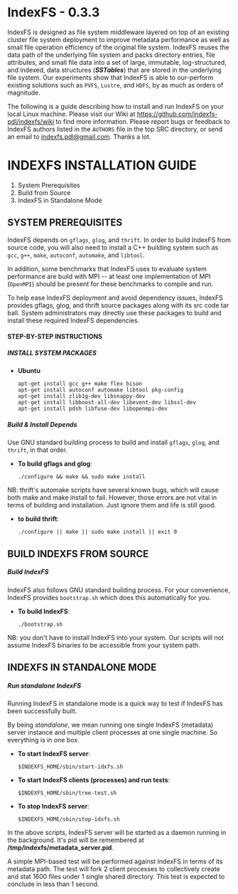 IndexFS - 0.3.3
===============

IndexFS is designed as file system middleware layered on top of an
existing cluster file system deployment to improve metadata performance
as well as small file operation efficiency of the original file system.
IndexFS reuses the data path of the underlying file system and packs
directory entries, file attributes, and small file data into a set of
large, immutable, log-structured, and indexed, data structures
(**_SSTables_**) that are stored in the underlying file system. Our
experiments show that IndexFS is able to our-perform existing solutions
such as `PVFS`, `Lustre`, and `HDFS`, by as much as orders of magnitude.

The following is a guide describing how to install and run IndexFS on
your local Linux machine. Please visit our Wiki at
https://github.com/indexfs-pdl/indexfs/wiki
to find more information. Please report bugs or feedback to IndexFS
authors listed in the `AUTHORS` file in the top SRC directory, or send
an email to indexfs.pdl@gmail.com. Thanks a lot.

INDEXFS INSTALLATION GUIDE
==========================

1. System Prerequisites
2. Build from Source
3. IndexFS in Standalone Mode

SYSTEM PREREQUISITES
--------------------

IndexFS depends on `gflags`, `glog`, and `thrift`. In order to build
IndexFS from source code, you will also need to install a C++ building
system such as `gcc`, `g++`, `make`, `autoconf`, `automake`, and
`libtool`.

In addition, some benchmarks that IndexFS uses to evaluate system
performance are build with MPI -- at least one implementation of MPI
(`OpenMPI`) should be present for these benchmarks to compile and run.

To help ease IndexFS deployment and avoid dependency issues, IndexFS
provides gflags, glog, and thrift source packages along with its src
code tar ball. System administrators may directly use these packages
to build and install these required IndexFS dependencies.

#### STEP-BY-STEP INSTRUCTIONS

##### INSTALL SYSTEM PACKAGES

* **Ubuntu**

      apt-get install gcc g++ make flex bison
      apt-get install autoconf automake libtool pkg-config
      apt-get install zlib1g-dev libsnappy-dev
      apt-get install libboost-all-dev libevent-dev libssl-dev
      apt-get install pdsh libfuse-dev libopenmpi-dev

##### Build & Install Depends

Use GNU standard building process to build and install `gflags`,
`glog`, and `thrift`, in that order.

* **To build gflags and glog**:

      ./configure && make && sudo make install

NB: thrift's automake scripts have several known bugs, which will
cause both make and make install to fail. However, those errors are
not vital in terms of building and installation. Just ignore them
and life is still good.

* **to build thrift**:

      ./configure || make || sudo make install || exit 0

BUILD INDEXFS FROM SOURCE
-------------------------

##### Build IndexFS

IndexFS also follows GNU standard building process. For your
convenience, IndexFS provides `bootstrap.sh` which does this
automatically for you.

* **To build IndexFS**:
  
      ./bootstrap.sh

NB: you don't have to install IndexFS into your system. Our scripts
will not assume IndexFS binaries to be accessible from your system path.

INDEXFS IN STANDALONE MODE
--------------------------

##### Run standalone IndexFS

Running IndexFS in standalone mode is a quick way to test if IndexFS
has been successfully built.

By being _standalone_, we mean running one single IndexFS (metadata)
server instance and multiple client processes at one single machine.
So everything is in one box.

* **To start IndexFS server**:

      $INDEXFS_HOME/sbin/start-idxfs.sh

* **To start IndexFS clients (processes) and run tests**:

      $INDEXFS_HOME/sbin/tree-test.sh

* **To stop IndexFS server**:

      $INDEXFS_HOME/sbin/stop-idxfs.sh

In the above scripts, IndexFS server will be started as a daemon
running in the background. It's pid will be remembered at
**/tmp/indexfs/metadata_server.pid**.

A simple MPI-based test will be performed against IndexFS in terms of
its metadata path. The test will fork 2 client processes to
collectively create and stat 1600 files under 1 single shared
directory. This test is expected to conclude in less than 1 second.
